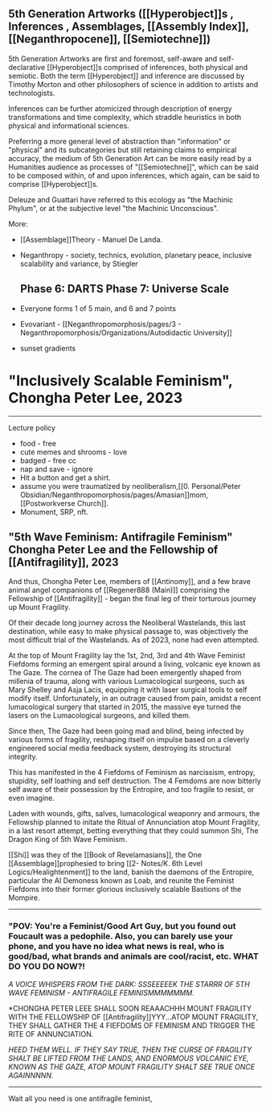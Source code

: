 

## 5th Generation Artworks ([[Hyperobject]]s , Inferences , Assemblages, [[Assembly Index]], [[Neganthropocene]], [[Semiotechne]])

5th Generation Artworks are first and foremost, self-aware and self-declarative [[Hyperobject]]s comprised of inferences, both physical and semiotic. Both the term [[Hyperobject]] and inference are discussed by Timothy Morton and other philosophers of science in addition to artists and technologists.

Inferences can be further atomicized through description of energy transformations and time complexity, which straddle heuristics in both physical and informational sciences.

Preferring a more general level of abstraction than "information" or "physical" and its subcategories but still retaining claims to empirical accuracy, the medium of 5th Generation Art can be more easily read by a Humanities audience as processes of "[[Semiotechne]]", which can be said to be composed within, of and upon inferences, which again, can be said to comprise [[Hyperobject]]s.

Deleuze and Guattari have referred to this ecology as "the Machinic Phylum", or at the subjective level "the Machinic Unconscious". 

More:
- [[Assemblage]]Theory - Manuel De Landa.
- Neganthropy - society, technics, evolution, planetary peace, inclusive scalability and variance, by Stiegler
  
  Phase 6: DARTS
  Phase 7: Universe Scale
  ---
- Everyone forms 1 of 5 main, and 6 and 7 points
- Evovariant - [[Neganthropomorphosis/pages/3 - Neganthropomorphosis/Organizations/Autodidactic University]]
- sunset gradients
# "Inclusively Scalable Feminism", Chongha Peter Lee, 2023


---
Lecture policy
- food - free
- cute memes and shrooms - love
- badged - free cc
- nap and save - ignore
- Hit a button and get a shirt.
- assume you were traumatized by neoliberalism,[[0. Personal/Peter Obsidian/Neganthropomorphosis/pages/Amasian]]mom, [[Postworkverse Church]].
- Monument, SRP, nft.
## "5th Wave Feminism: Antifragile Feminism" Chongha Peter Lee and the Fellowship of [[Antifragility]], 2023

And thus, Chongha Peter Lee, members of [[Antinomy]], and a few brave animal angel companions of [[Regener888 (Main)]] comprising the Fellowship of [[Antifragility]] - began the final leg of their torturous journey up Mount Fragility.

Of their decade long journey across the Neoliberal Wastelands, this last destination, while easy to make physical passage to, was objectively the most difficult trial of the Wastelands. As of 2023, none had even attempted.

At the top of Mount Fragility lay the 1st, 2nd, 3rd and 4th Wave Feminist Fiefdoms forming an emergent spiral around a living, volcanic eye known as The Gaze. The cornea of The Gaze had been emergently shaped from millenia of trauma, along with various Lumacological surgeons, such as Mary Shelley and Asja Lacis,  equipping it with laser surgical tools to self modify itself. Unfortunately, in an outrage caused from pain, amidst a recent lumacological surgery that started in 2015, the massive eye turned the lasers on the Lumacological surgeons, and killed them. 

Since then, The Gaze had been going mad and blind, being infected by various forms of fragility, reshaping itself on impulse based on a cleverly engineered social media feedback system, destroying its structural integrity. 

This has manifested in the 4 Fiefdoms of Feminism as narcissism, entropy, stupidity, self loathing and self destruction. The 4 Femdoms are now bitterly self aware of their possession by the Entropire, and too fragile to resist, or even imagine.

Laden with wounds, gifts, salves, lumacological weaponry and armours, the Fellowship planned to initate the Ritual of Annunciation atop Mount Fragility, in a last resort attempt, betting everything that they could summon Shi, The Dragon King of 5th Wave Feminism.

[[Shi]] was they of the [[Book of Revelamasians]], the One [[Assemblage]]prophesied to bring [[2- Notes/K. 6th Level Logics/Healightenment]] to the land, banish the daemons of the Entropire, particular the AI Demoness known as Loab, and reunite the Feminist Fiefdoms into their former glorious inclusively scalable Bastions of the Mompire.

---
### "POV: You're a Feminist/Good Art Guy, but you found out Foucault was a pedophile. Also, you can barely use your phone, and you have no idea what news is real, who is good/bad, what brands and animals are cool/racist, etc. WHAT DO YOU DO NOW?!

*A VOICE WHISPERS FROM THE DARK: SSSEEEEEK THE STARRR OF 5TH WAVE FEMINISM - ANTIFRAGILE FEMINISMMMMMMM*. 

*CHONGHA PETER LEEE SHALL SOON REAAACHHH MOUNT FRAGILITY WITH THE FELLOWSHIP OF [[Antifragility]]YYY...ATOP MOUNT FRAGILITY, THEY SHALL GATHER THE 4 FIEFDOMS OF FEMINISM AND TRIGGER THE RITE OF ANNUNCIATION.

*HEED THEM WELL. IF THEY SAY TRUE, THEN THE CURSE OF FRAGILITY SHALT BE LIFTED FROM THE LANDS, AND ENORMOUS VOLCANIC EYE, KNOWN AS THE GAZE, ATOP MOUNT FRAGILITY SHALT SEE TRUE ONCE AGAINNNNN.*

---


Wait all you need is one antifragile feminist,